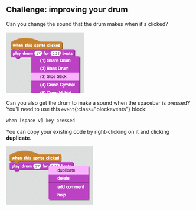 ## Challenge: improving your drum

Can you change the sound that the drum makes when it's clicked?

![screenshot](images/band-drum-sound.png)

Can you also get the drum to make a sound when the spacebar is pressed? You'll need to use this `event`{:class="blockevents"} block:

```blocks
when [space v] key pressed
```

You can copy your existing code by right-clicking on it and clicking **duplicate**.

![screenshot](images/band-duplicate-code.png)

